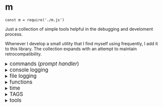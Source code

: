 # m

```
const m = require('./m.js')
```
Just a collection of simple tools helpful in the debugging and develoment process. 

Whenever I develop a small utility that I find myself using frequently, I add it to this library. The collection expands with an attempt to maintain retrocompatibility.

<details>
<summary><big>commands (<i>prompt handler</i>)</big></summary>

> Tought to assist in the debugging and development process, this list of properties enables users to interact with the program through terminal prompts.
> By utilizing the command feature, you can define a callback that will be executed when the user types something in the terminal. These callbacks are organized into sets known as "phases," where each phase corresponds to a specific behavior of the program.
> Starting with the `default` phase, user can create new phases and switch between them



### command(input, callback)
Set a response to a given input and store it in the current phase. At the beginning, the current phase is "default".

### remove(input)
Delete the callback linked to "input"

### unknown(callback)
Set the function to execute when an unknown input line is received, in the current phase. Returns `true/false`


### swap(newPhase, unknownCallback)
Set the current phase to newPhase. If it doesn't exist, it will be created. In the latter case, you may provide a "unknown" callback.

### start()
start reading terminal inputs

### stop()

</details>


<details>
<summary><big> console logging</big></summary>

> using m.log instead of "console.log", you can activate and deactivate your printing statement as you can see in the following examples. I make extensive use of it for debugging purposes.


### start/stop

```
m.log('this will show up')
m.stopLog()
m.log('this won t show up')

m.startLog()
m.log('this will show up again')

```

### other methods:
+ setConsolePrefix : add a prefix to every console output
+ getConsolePrefix 
+ lthen : console.log with a "then" prefix
+ lcatch : console.log with a "catch" prefix


</details>

<details>
<summary><big>file logging</big></summary>

> A small utility that is used to append text strings to a file.


### setLogFile(fileName, withDate, currentDirectory) 

set the name of the file. "absolutePath" defaults to false.

### start/stop
```
m.startFileLog()
m.log('this will show up')

m.stopFileLog()
m.log('this won t show up')

```

### other methods:
+ setFilePrefix : add a prefix to every line in the log
+ getFilePrefix 




</details>
<details>
<summary><big>functions</big></summary>
Particularly usefull in conjunction with TAGS

### setFunc(fname, f)

it stores a functions with function name 'fname' and code f

### func(fname, args)
it calls a functions previously stored.
If 'fname' is a function it will be called. 

</details>

<details>
<summary><big>time</big></summary>

### crono.start() *and* crono.stop()

The start and stop functions are useful for measuring the time interval between the execution of two arbitrary lines of code. They return a 2-dimensional array containing seconds and microseconds.Refer to the example in the 'TAG' section for a demonstration.

### date() *and* times()
simple wrappers of frequently used `Date` properties

</details>


<details>
<summary><big>TAGS</big></summary>

> use `tags` to activate or deactivate specific sets of functions or logging statements (using m.log) as explained in the following examples

```
m.tag('one').set.console()
m.tag('one').log('this will show up')

m.tag('one').unset.console()
m.tag('one').log('this won't show up')
```

and it works with  `console`, `file`, `functions`

there is also 
```
m.tag().unsetAll.file()
```

Tags works with chronometers too

```
    m.tag('uno').crono.start()
    m.log('uno', m.tag('uno').crono.stop())
```


</details>

<details>
<summary><big>tools</big></summary>

### eventify(object)

makes "object" an event emitter


### roughSize(object)

returns the approx size of an object, in bytes

### removeElement(element, array)


</details>



